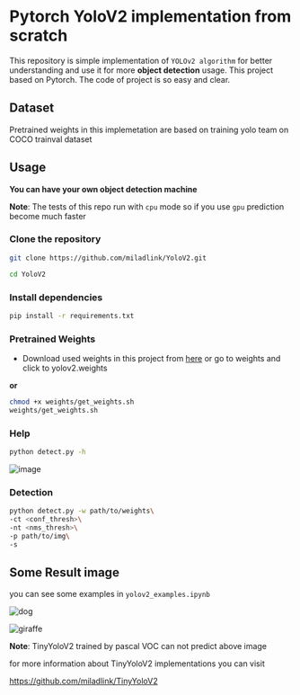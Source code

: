 # Pytorch YoloV2 implementation from scratch


This repository is simple implementation of `YOLOv2 algorithm` for better understanding and use it for more **object detection** usage. This project based on Pytorch. The code of project is so easy and clear.

## Dataset

Pretrained weights in this implemetation are based on training yolo team on COCO trainval dataset

## Usage

**You can have your own object detection machine**

**Note**: The tests of this repo run with `cpu` mode so if you use `gpu` prediction become much faster

### Clone the repository

```bash
git clone https://github.com/miladlink/YoloV2.git

cd YoloV2
```

### Install dependencies

```bash
pip install -r requirements.txt
```

### Pretrained Weights

* Download used weights in this project from [here](https://pjreddie.com/media/files/yolov2.weights) or go to weights and click to yolov2.weights

**or**

```bash
chmod +x weights/get_weights.sh
weights/get_weights.sh
```

### Help

```bash
python detect.py -h
```

![image](https://user-images.githubusercontent.com/81680367/145953199-0addc1c0-d63d-4462-890d-10f6a9a8c8e4.png)

### Detection

```bash
python detect.py -w path/to/weights\
-ct <conf_thresh>\
-nt <nms_thresh>\
-p path/to/img\
-s
```

## Some Result image

you can see some examples in `yolov2_examples.ipynb`

![dog](https://user-images.githubusercontent.com/81680367/145892095-2e804947-7fd7-436b-b907-f08f14e3b6e6.jpg)

![giraffe](https://user-images.githubusercontent.com/81680367/145892114-45386e1f-5923-40b0-a6c7-7d330fe1d099.jpg)

**Note**: TinyYoloV2 trained by pascal VOC can not predict above image

for more information about TinyYoloV2 implementations you can visit

https://github.com/miladlink/TinyYoloV2
